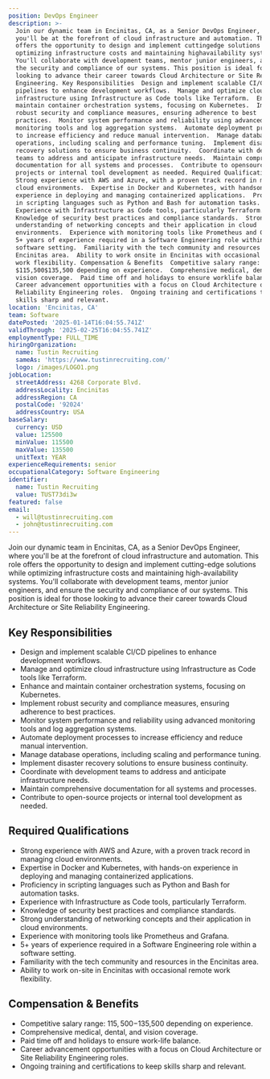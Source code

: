 ```yaml
---
position: DevOps Engineer
description: >-
  Join our dynamic team in Encinitas, CA, as a Senior DevOps Engineer, where
  you'll be at the forefront of cloud infrastructure and automation. This role
  offers the opportunity to design and implement cuttingedge solutions while
  optimizing infrastructure costs and maintaining highavailability systems.
  You'll collaborate with development teams, mentor junior engineers, and ensure
  the security and compliance of our systems. This position is ideal for those
  looking to advance their career towards Cloud Architecture or Site Reliability
  Engineering. Key Responsibilities  Design and implement scalable CI/CD
  pipelines to enhance development workflows.  Manage and optimize cloud
  infrastructure using Infrastructure as Code tools like Terraform.  Enhance and
  maintain container orchestration systems, focusing on Kubernetes.  Implement
  robust security and compliance measures, ensuring adherence to best
  practices.  Monitor system performance and reliability using advanced
  monitoring tools and log aggregation systems.  Automate deployment processes
  to increase efficiency and reduce manual intervention.  Manage database
  operations, including scaling and performance tuning.  Implement disaster
  recovery solutions to ensure business continuity.  Coordinate with development
  teams to address and anticipate infrastructure needs.  Maintain comprehensive
  documentation for all systems and processes.  Contribute to opensource
  projects or internal tool development as needed. Required Qualifications 
  Strong experience with AWS and Azure, with a proven track record in managing
  cloud environments.  Expertise in Docker and Kubernetes, with handson
  experience in deploying and managing containerized applications.  Proficiency
  in scripting languages such as Python and Bash for automation tasks. 
  Experience with Infrastructure as Code tools, particularly Terraform. 
  Knowledge of security best practices and compliance standards.  Strong
  understanding of networking concepts and their application in cloud
  environments.  Experience with monitoring tools like Prometheus and Grafana. 
  5+ years of experience required in a Software Engineering role within a
  software setting.  Familiarity with the tech community and resources in the
  Encinitas area.  Ability to work onsite in Encinitas with occasional remote
  work flexibility. Compensation & Benefits  Competitive salary range:
  $115,500$135,500 depending on experience.  Comprehensive medical, dental, and
  vision coverage.  Paid time off and holidays to ensure worklife balance. 
  Career advancement opportunities with a focus on Cloud Architecture or Site
  Reliability Engineering roles.  Ongoing training and certifications to keep
  skills sharp and relevant.
location: 'Encinitas, CA'
team: Software
datePosted: '2025-01-14T16:04:55.741Z'
validThrough: '2025-02-25T16:04:55.741Z'
employmentType: FULL_TIME
hiringOrganization:
  name: Tustin Recruiting
  sameAs: 'https://www.tustinrecruiting.com/'
  logo: /images/LOGO1.png
jobLocation:
  streetAddress: 4268 Corporate Blvd.
  addressLocality: Encinitas
  addressRegion: CA
  postalCode: '92024'
  addressCountry: USA
baseSalary:
  currency: USD
  value: 125500
  minValue: 115500
  maxValue: 135500
  unitText: YEAR
experienceRequirements: senior
occupationalCategory: Software Engineering
identifier:
  name: Tustin Recruiting
  value: TUST73di3w
featured: false
email:
  - will@tustinrecruiting.com
  - john@tustinrecruiting.com
---
```




Join our dynamic team in Encinitas, CA, as a Senior DevOps Engineer, where you'll be at the forefront of cloud infrastructure and automation. This role offers the opportunity to design and implement cutting-edge solutions while optimizing infrastructure costs and maintaining high-availability systems. You'll collaborate with development teams, mentor junior engineers, and ensure the security and compliance of our systems. This position is ideal for those looking to advance their career towards Cloud Architecture or Site Reliability Engineering. 

## Key Responsibilities
- Design and implement scalable CI/CD pipelines to enhance development workflows.
- Manage and optimize cloud infrastructure using Infrastructure as Code tools like Terraform.
- Enhance and maintain container orchestration systems, focusing on Kubernetes.
- Implement robust security and compliance measures, ensuring adherence to best practices.
- Monitor system performance and reliability using advanced monitoring tools and log aggregation systems.
- Automate deployment processes to increase efficiency and reduce manual intervention.
- Manage database operations, including scaling and performance tuning.
- Implement disaster recovery solutions to ensure business continuity.
- Coordinate with development teams to address and anticipate infrastructure needs.
- Maintain comprehensive documentation for all systems and processes.
- Contribute to open-source projects or internal tool development as needed.

## Required Qualifications
- Strong experience with AWS and Azure, with a proven track record in managing cloud environments.
- Expertise in Docker and Kubernetes, with hands-on experience in deploying and managing containerized applications.
- Proficiency in scripting languages such as Python and Bash for automation tasks.
- Experience with Infrastructure as Code tools, particularly Terraform.
- Knowledge of security best practices and compliance standards.
- Strong understanding of networking concepts and their application in cloud environments.
- Experience with monitoring tools like Prometheus and Grafana.
- 5+ years of experience required in a Software Engineering role within a software setting.
- Familiarity with the tech community and resources in the Encinitas area.
- Ability to work on-site in Encinitas with occasional remote work flexibility.

## Compensation & Benefits
- Competitive salary range: $115,500-$135,500 depending on experience.
- Comprehensive medical, dental, and vision coverage.
- Paid time off and holidays to ensure work-life balance.
- Career advancement opportunities with a focus on Cloud Architecture or Site Reliability Engineering roles.
- Ongoing training and certifications to keep skills sharp and relevant.
